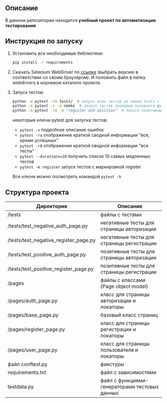 Описание
------------
В данном репозитории находится **учебный проект по автоматизации тестирования**

Инструкция по запуску
----------------

1) Установить все необходимые библиотеки:

    ```bash
    pip install -r requirements
    ```

2) Скачать Selenium WebDriver по [ссылке](https://chromedriver.chromium.org/downloads) (выбрать версию в соответствии со
   своим браузером). И положить файл в папку webdrivers в корневом каталоге проекта.

3) Запуск тестов:

    ```bash
    python -m pytest -rA tests/  # запуск всех тестов из папки tests с выводом сводной информации о результатах
    python -m pytest -v -m smoke  # запуск тестов проверки основного функционала
    python -m pytest -rA -m "register and positive"  # запуск позитивных тестов страницы регистрации

    ```
   некоторые ключи pytest для запуска тестов:
   - <code>pytest -v</code> подробное описание ошибок
   - <code>pytest -ra</code> отображение краткой сводной информации "все, кроме успешных"
   - <code>pytest -rA</code> отображение краткой сводной информации "все тесты"
   - <code>pytest --durations=10</code> получить список 10 самых медленных тестов
   - <code>pytest -m register</code> запуск тестов с маркировкой register

   Все ключи можно посмотреть командой <code>pytest -h</code>


Структура проекта
----------------

| Директория                            | Описание                                      |
|---------------------------------------|-----------------------------------------------|
| /tests                                | файлы с тестами                               |
| /tests/test_negative_auth_page.py     | негативные тесты для страницы авторизации     |
| /tests/test_negative_register_page.py | негативные тесты для страницы регистрации     |
| /tests/test_positive_auth_page.py     | позитивные тесты для страницы авторизации     |
| /tests/test_positive_register_page.py | позитивные тесты для страницы регистрации     |
| /pages                                | файлы с классами (Page object model)          |
| /pages/auth_page.py                   | класс для страницы авторизации  и локаторы    |
| /pages/base_page.py                   | базовый класс страниц                         |
| /pages/register_page.py               | класс для страницы регистрации и локаторы     |
| /pages/user_page.py                   | класс для страницы пользователя и локаторы    |
| файл conftest.py                      | фикстуры                                      |
| requirements.txt                      | файл с зависимостями                          |
| testdata.py                           | файл с функциями-генераторами тестовых данных |




